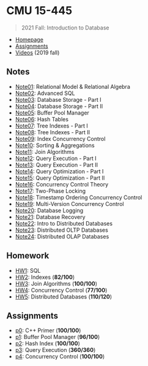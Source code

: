 # CMU 15-445

> 2021 Fall: Introduction to Database

* [Homepage](https://15445.courses.cs.cmu.edu/fall2021)
* [Assignments](https://15445.courses.cs.cmu.edu/fall2021/assignments.html)
* [Videos](https://www.youtube.com/watch?v=oeYBdghaIjc&list=PLSE8ODhjZXjbohkNBWQs_otTrBTrjyohi) (2019 fall)

## Notes

* [Note01](./Notes/Note01.md): Relational Model & Relational Algebra
* [Note02](./Notes/Note02.md): Advanced SQL
* [Note03](./Notes/Note03.md): Database Storage - Part I
* [Note04](./Notes/Note04.md): Database Storage - Part II
* [Note05](./Notes/Note05.md): Buffer Pool Manager
* [Note06](./Notes/Note06.md): Hash Tables
* [Note07](./Notes/Note07.md): Tree Indexes - Part I
* [Note08](./Notes/Note08.md): Tree Indexes - Part II
* [Note09](./Notes/Note09.md): Index Concurrency Control
* [Note10](./Notes/Note10.md): Sorting & Aggregations
* [Note11](./Notes/Note11.md): Join Algorithms
* [Note12](./Notes/Note12.md): Query Execution - Part I
* [Note13](./Notes/Note13.md): Query Execution - Part II
* [Note14](./Notes/Note14.md): Query Optimization - Part I
* [Note15](./Notes/Note15.md): Query Optimization - Part II
* [Note16](./Notes/Note16.md): Concurrency Control Theory
* [Note17](./Notes/Note17.md): Two-Phase Locking
* [Note18](./Notes/Note18.md): Timestamp Ordering Concurrency Control
* [Note19](./Notes/Note19.md): Multi-Version Concurrency Control
* [Note20](./Notes/Note20.md): Database Logging
* [Note21](./Notes/Note21.md): Database Recovery
* [Note22](./Notes/Note22.md): Intro to Distributed Databases
* [Note23](./Notes/Note23.md): Distributed OLTP Databases
* [Note24](./Notes/Note24.md): Distributed OLAP Databases

## Homework

* [HW1](./Homework/hw1): SQL
* [HW2](./Homework/hw2.pdf): Indexes (**82/100**)
* [HW3](./Homework/hw3.pdf): Join Algorithms (**100/100**)
* [HW4](./Homework/hw4.pdf): Concurrency Control (**77/100**)
* [HW5](./Homework/hw4.pdf): Distributed Databases (**110/120**)

## Assignments

* [p0](https://github.com/huang-feiyu/bustub-labs/tree/p0): C++ Primer (**100/100**)
* [p1](https://github.com/huang-feiyu/bustub-labs/tree/p1): Buffer Pool Manager (**96/100**)
* [p2](https://github.com/huang-feiyu/bustub-labs/tree/p2): Hash Index (**100/100**)
* [p3](https://github.com/huang-feiyu/bustub-labs/tree/p3): Query Execution (**360/360**)
* [p4](https://github.com/huang-feiyu/bustub-labs/tree/p4): Concurrency Control (**100/100**)


